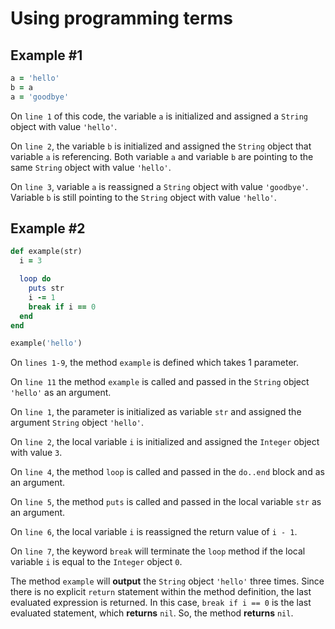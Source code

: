# Using programming terms

## Example #1

```ruby
a = 'hello'
b = a
a = 'goodbye'
```

On `line 1` of this code, the variable `a` is initialized and assigned a `String` object with value `'hello'`.

On `line 2`, the variable `b` is initialized and assigned the `String` object that variable `a` is referencing. Both variable `a` and variable `b` are pointing to the same `String` object with value `'hello'`.

On `line 3`, variable `a` is reassigned a `String` object with value `'goodbye'`. Variable `b` is still pointing to the `String` object with value `'hello'`.

## Example #2

```ruby
def example(str)
  i = 3

  loop do
    puts str
    i -= 1
    break if i == 0
  end
end

example('hello')
```

On `lines 1-9`, the method `example` is defined which takes 1 parameter.

On `line 11` the method `example` is called and passed in the `String` object `'hello'` as an argument.

On `line 1`, the parameter is initialized as variable `str` and assigned the argument `String` object `'hello'`.

On `line 2`, the local variable `i` is initialized and assigned the `Integer` object with value `3`.

On `line 4`, the method `loop` is called and passed in the `do..end` block and as an argument.

On `line 5`, the method `puts` is called and passed in the local variable `str` as an argument.

On `line 6`, the local variable `i` is reassigned the return value of `i - 1`.

On `line 7`, the keyword `break` will terminate the `loop` method if the local variable `i` is equal to the `Integer` object `0`.

The method `example` will **output** the `String` object `'hello'` three times. Since there is no explicit `return` statement within the method definition, the last evaluated expression is returned. In this case, `break if i == 0` is the last evaluated statement, which **returns** `nil`. So, the method **returns** `nil`.
